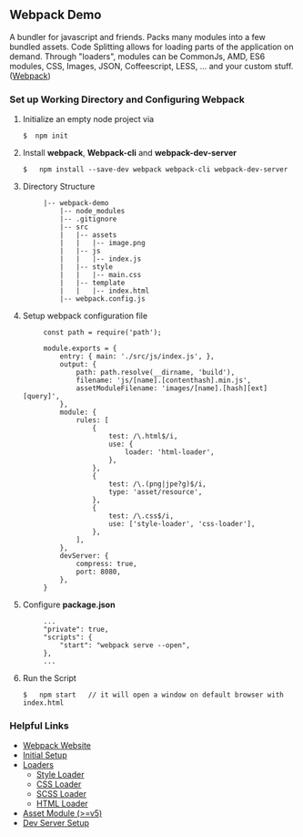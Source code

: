 ## Webpack Demo

A bundler for javascript and friends. Packs many modules into a few bundled assets. Code Splitting allows for loading parts of the application on demand. Through "loaders", modules can be CommonJs, AMD, ES6 modules, CSS, Images, JSON, Coffeescript, LESS, ... and your custom stuff. ([Webpack](https://github.com/webpack/webpack))

### Set up Working Directory and Configuring Webpack

1. Initialize an empty node project via
   ```
   $  npm init
   ```
2. Install **webpack**, **Webpack-cli** and **webpack-dev-server**
   ```
   $   npm install --save-dev webpack webpack-cli webpack-dev-server
   ```
3. Directory Structure

   ```
        |-- webpack-demo
            |-- node_modules
            |-- .gitignore
            |-- src
            |   |-- assets
            |   |   |-- image.png
            |   |-- js
            |   |   |-- index.js
            |   |-- style
            |   |   |-- main.css
            |   |-- template
            |   |   |-- index.html
            |-- webpack.config.js
   ```

4. Setup webpack configuration file

   ```
        const path = require('path');

        module.exports = {
            entry: { main: './src/js/index.js', },
            output: {
                path: path.resolve(__dirname, 'build'),
                filename: 'js/[name].[contenthash].min.js',
                assetModuleFilename: 'images/[name].[hash][ext][query]',
            },
            module: {
                rules: [
                    {
                        test: /\.html$/i,
                        use: {
                            loader: 'html-loader',
                        },
                    },
                    {
                        test: /\.(png|jpe?g)$/i,
                        type: 'asset/resource',
                    },
                    {
                        test: /\.css$/i,
                        use: ['style-loader', 'css-loader'],
                    },
                ],
            },
            devServer: {
                compress: true,
                port: 8080,
            },
        }
   ```

5. Configure **package.json**
   ```
        ...
        "private": true,
        "scripts": {
            "start": "webpack serve --open",
        },
        ...
   ```
6. Run the Script
   ```
   $   npm start   // it will open a window on default browser with index.html
   ```

### Helpful Links

- [Webpack Website](https://webpack.js.org/)
- [Initial Setup](https://webpack.js.org/concepts/)
- [Loaders](https://webpack.js.org/concepts/loaders/)
  - [Style Loader](https://webpack.js.org/loaders/style-loader/)
  - [CSS Loader](https://webpack.js.org/loaders/css-loader/)
  - [SCSS Loader](https://webpack.js.org/loaders/sass-loader/)
  - [HTML Loader](https://webpack.js.org/loaders/html-loader/)
- [Asset Module (>=v5)](https://webpack.js.org/guides/asset-modules/)
- [Dev Server Setup](https://github.com/webpack/webpack-dev-server)

